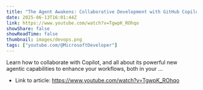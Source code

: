 ```yaml
---
title: "The Agent Awakens: Collaborative Development with GitHub Copilot | BRK113"
date: 2025-06-13T16:01:44Z
link: https://www.youtube.com/watch?v=TgwpK_ROhqo
showShare: false
showReadTime: false
thumbnail: images/devops.png
tags: ["youtube.com/@MicrosoftDeveloper"]
---
```

Learn how to collaborate with Copilot, and all about its powerful new agentic capabilities to enhance your workflows, both in your ...

- Link to article: https://www.youtube.com/watch?v=TgwpK_ROhqo